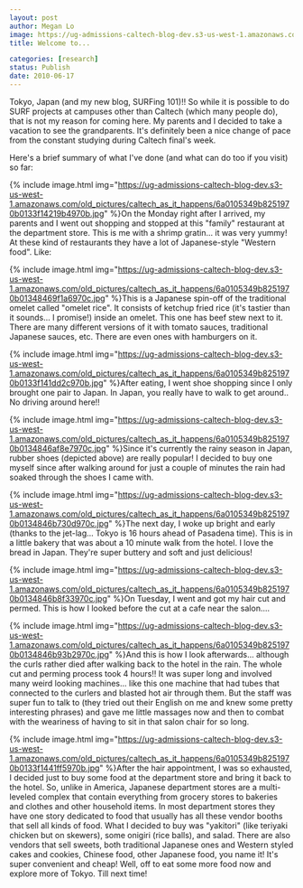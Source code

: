 ```yaml
---
layout: post
author: Megan Lo
image: https://ug-admissions-caltech-blog-dev.s3-us-west-1.amazonaws.com/old_pictures/caltech_as_it_happens/6a0105349b8251970b0133f1412a69970b.jpg
title: Welcome to...

categories: [research]
status: Publish
date: 2010-06-17
---
```


Tokyo, Japan (and my new blog, SURFing 101)!! So while it is possible to do SURF projects at campuses other than Caltech (which many people do), that is not my reason for coming here. My parents and I decided to take a vacation to see the grandparents. It's definitely been a nice change of pace from the constant studying during Caltech final's week.

Here's a brief summary of what I've done (and what can do too if you visit) so far:

{% include image.html img="https://ug-admissions-caltech-blog-dev.s3-us-west-1.amazonaws.com/old_pictures/caltech_as_it_happens/6a0105349b8251970b0133f14219b4970b.jpg" %}On the Monday right after I arrived, my parents and I went out shopping and stopped at this "family" restaurant at the department store. This is me with a shrimp gratin... it was very yummy! At these kind of restaurants they have a lot of Japanese-style "Western food". Like:


{% include image.html img="https://ug-admissions-caltech-blog-dev.s3-us-west-1.amazonaws.com/old_pictures/caltech_as_it_happens/6a0105349b8251970b01348469f1a6970c.jpg" %}This is a Japanese spin-off of the traditional omelet called "omelet rice". It consists of ketchup fried rice (it's tastier than it sounds... I promise!) inside an omelet. This one has beef stew next to it. There are many different versions of it with tomato sauces, traditional Japanese sauces, etc. There are even ones with hamburgers on it.


{% include image.html img="https://ug-admissions-caltech-blog-dev.s3-us-west-1.amazonaws.com/old_pictures/caltech_as_it_happens/6a0105349b8251970b0133f141dd2c970b.jpg" %}After eating, I went shoe shopping since I only brought one pair to Japan. In Japan, you really have to walk to get around.. No driving around here!!


{% include image.html img="https://ug-admissions-caltech-blog-dev.s3-us-west-1.amazonaws.com/old_pictures/caltech_as_it_happens/6a0105349b8251970b0134846af8e7970c.jpg" %}Since it's currently the rainy season in Japan, rubber shoes (depicted above) are really popular! I decided to buy one myself since after walking around for just a couple of minutes the rain had soaked through the shoes I came with.

 

{% include image.html img="https://ug-admissions-caltech-blog-dev.s3-us-west-1.amazonaws.com/old_pictures/caltech_as_it_happens/6a0105349b8251970b0134846b730d970c.jpg" %}The next day, I woke up bright and early (thanks to the jet-lag... Tokyo is 16 hours ahead of Pasadena time). This is in a little bakery that was about a 10 minute walk from the hotel. I love the bread in Japan. They're super buttery and soft and just delicious!


{% include image.html img="https://ug-admissions-caltech-blog-dev.s3-us-west-1.amazonaws.com/old_pictures/caltech_as_it_happens/6a0105349b8251970b0134846b8f33970c.jpg" %}On Tuesday, I went and got my hair cut and permed. This is how I looked before the cut at a cafe near the salon....


{% include image.html img="https://ug-admissions-caltech-blog-dev.s3-us-west-1.amazonaws.com/old_pictures/caltech_as_it_happens/6a0105349b8251970b0134846b93b2970c.jpg" %}And this is how I look afterwards... although the curls rather died after walking back to the hotel in the rain. The whole cut and perming process took 4 hours!! It was super long and involved many weird looking machines... like this one machine that had tubes that connected to the curlers and blasted hot air through them. But the staff was super fun to talk to (they tried out their English on me and knew some pretty interesting phrases) and gave me little massages now and then to combat with the weariness of having to sit in that salon chair for so long.


{% include image.html img="https://ug-admissions-caltech-blog-dev.s3-us-west-1.amazonaws.com/old_pictures/caltech_as_it_happens/6a0105349b8251970b0133f1441ff5970b.jpg" %}After the hair appointment, I was so exhausted, I decided just to buy some food at the department store and bring it back to the hotel. So, unlike in America, Japanese department stores are a multi-leveled complex that contain everything from grocery stores to bakeries and clothes and other household items. In most department stores they have one story dedicated to food that usually has all these vendor booths that sell all kinds of food. What I decided to buy was "yakitori" (like teriyaki chicken but on skewers), some onigiri (rice balls), and salad. There are also vendors that sell sweets, both traditional Japanese ones and Western styled cakes and cookies, Chinese food, other Japanese food, you name it! It's super convenient and cheap!  Well, off to eat some more food now and explore more of Tokyo. Till next time!
